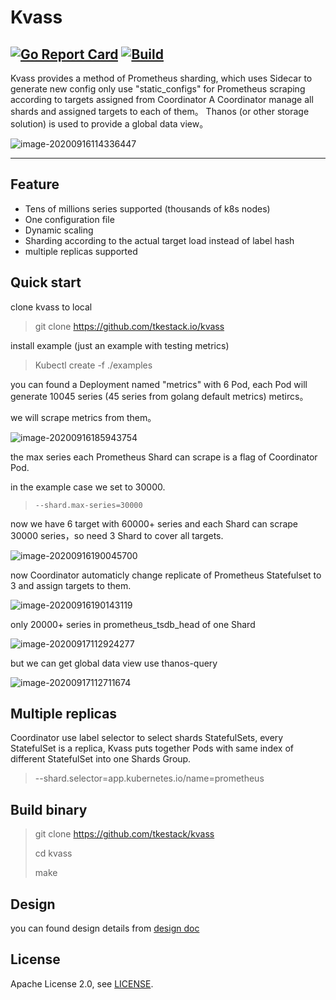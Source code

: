 # Kvass

  [![Go Report Card](https://goreportcard.com/badge/github.com/tkestack/kvass)](https://goreportcard.com/report/github.com/tkestack/kvass)    [![Build](https://github.com/tkestack/kvass/workflows/Build/badge.svg?branch=master)]()
------

Kvass provides a method of Prometheus sharding, which uses Sidecar to generate new config only use "static_configs" for Prometheus scraping according to targets assigned from Coordinator
A Coordinator manage all shards  and assigned targets to each of them。
Thanos (or other storage solution) is used to provide a global data view。

![image-20200916114336447](./README.assets/image-20200916114336447.png)

------

## Feature

* Tens of millions series supported (thousands of k8s nodes)
* One configuration file
* Dynamic scaling
* Sharding according to the actual target load instead of label hash
* multiple replicas supported

## Quick start 

clone kvass to local 

> git clone https://github.com/tkestack.io/kvass

install example (just an example with testing metrics)

> Kubectl create -f ./examples

you can found a Deployment named "metrics" with 6 Pod, each Pod will generate 10045 series (45 series from golang default metrics) metircs。

we will scrape metrics from them。

![image-20200916185943754](./README.assets/image-20200916185943754.png)

the max series each Prometheus Shard can scrape is a flag of Coordinator Pod.

in the example case we set to 30000.

> ```
> --shard.max-series=30000
> ```

now we have 6 target with 60000+ series  and each Shard can scrape 30000 series，so need 3 Shard to cover all targets.

![image-20200916190045700](./README.assets/image-20200916190045700.png)

now Coordinator  automaticly change replicate of Prometheus Statefulset to 3 and assign targets to them.

![image-20200916190143119](./README.assets/image-20200916190143119.png)

only 20000+ series in prometheus_tsdb_head of one Shard

![image-20200917112924277](./README.assets/image-20200917112924277.png)

but we can get global data view use thanos-query

![image-20200917112711674](./README.assets/image-20200917112711674.png)

## Multiple replicas

Coordinator use label selector to select shards StatefulSets, every StatefulSet is a replica, Kvass puts together Pods with same index of different StatefulSet into one Shards Group.

> --shard.selector=app.kubernetes.io/name=prometheus

## Build binary

> git clone https://github.com/tkestack/kvass
>
> cd kvass
>
> make 

## Design

you can found design details from [design doc](./documents/design.md)

## License
Apache License 2.0, see [LICENSE](./LICENSE).

